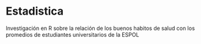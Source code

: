# Estadistica
Investigación en R sobre la relación de los buenos habitos de salud con los promedios de estudiantes universitarios de la ESPOL
